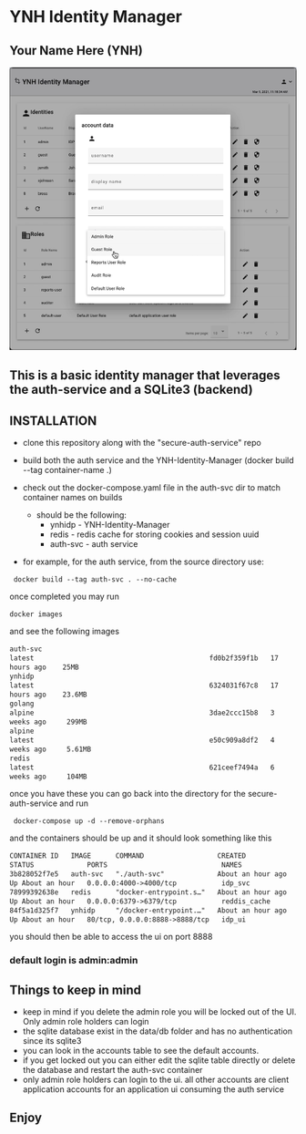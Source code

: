 # YNH Identity Manager

## Your Name Here (YNH)

![alt text](src/assets/idpshot.png)

## This is a basic identity manager that leverages the auth-service and a SQLite3 (backend)

## INSTALLATION

- clone this repository along with the "secure-auth-service" repo
- build both the auth service and the YNH-Identity-Manager (docker build --tag container-name .)
- check out the docker-compose.yaml file in the auth-svc dir to match container names on builds
  - should be the following:
    - ynhidp    - YNH-Identity-Manager
    - redis     - redis cache for storing cookies and session uuid
    - auth-svc  - auth service

- for example, for the auth service, from the source directory use:

```console
 docker build --tag auth-svc . --no-cache
 ```

 once completed you may run

 ```console
 docker images
 ```

 and see the following images

 ```console
auth-svc                                                         latest                                           fd0b2f359f1b   17 hours ago    25MB
ynhidp                                                           latest                                           6324031f67c8   17 hours ago    23.6MB
golang                                                           alpine                                           3dae2ccc15b8   3 weeks ago     299MB
alpine                                                           latest                                           e50c909a8df2   4 weeks ago     5.61MB
redis                                                            latest                                           621ceef7494a   6 weeks ago     104MB
```

once you have these you can go back into the directory for the secure-auth-service and run

```console
 docker-compose up -d --remove-orphans
```

and the containers should be up and it should look something like this

```console
CONTAINER ID   IMAGE      COMMAND                  CREATED             STATUS             PORTS                            NAMES
3b828052f7e5   auth-svc   "./auth-svc"             About an hour ago   Up About an hour   0.0.0.0:4000->4000/tcp           idp_svc
78999392638e   redis      "docker-entrypoint.s…"   About an hour ago   Up About an hour   0.0.0.0:6379->6379/tcp           reddis_cache
84f5a1d325f7   ynhidp     "/docker-entrypoint.…"   About an hour ago   Up About an hour   80/tcp, 0.0.0.0:8888->8888/tcp   idp_ui
```

you should then be able to access the ui on port 8888

### default login is admin:admin

## Things to keep in mind

- keep in mind if you delete the admin role you will be locked out of the UI. Only admin role holders can login
- the sqlite database exist in the data/db folder and has no authentication since its sqlite3
- you can look in the accounts table to see the default accounts.
- if you get locked out you can either edit the sqlite table directly or delete the database and restart the auth-svc container
- only admin role holders can login to the ui. all other accounts are client application accounts for an application ui consuming the auth service

## Enjoy
